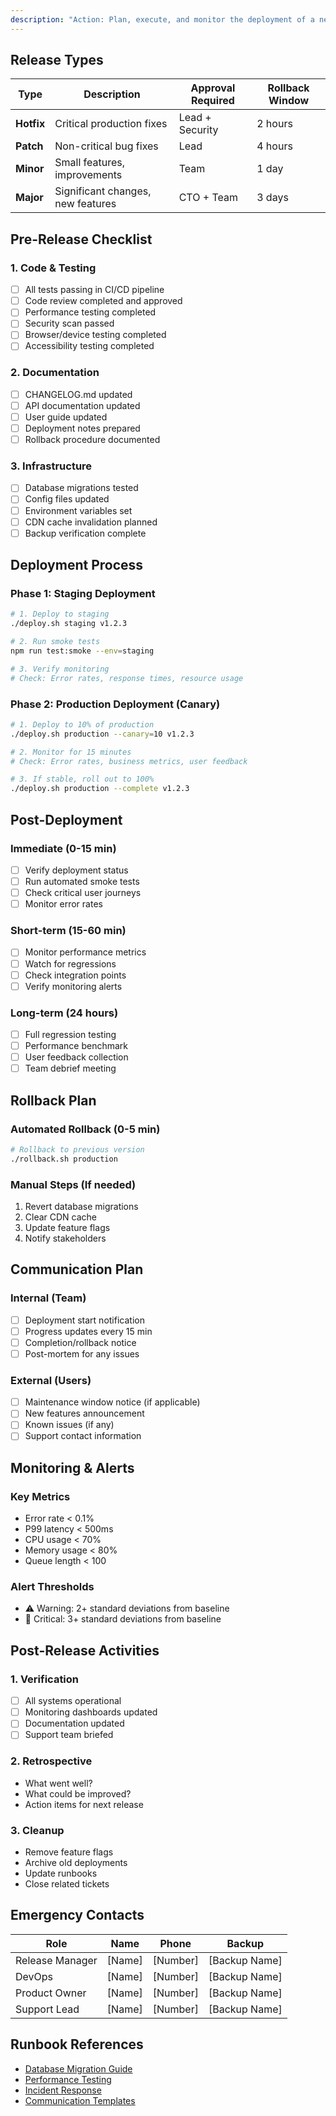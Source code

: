 ```yaml
---
description: "Action: Plan, execute, and monitor the deployment of a new release to production with zero downtime."
---
```

## Release Types

| Type       | Description                          | Approval Required | Rollback Window |
|------------|--------------------------------------|-------------------|------------------|
| **Hotfix** | Critical production fixes            | Lead + Security   | 2 hours          |
| **Patch**  | Non-critical bug fixes               | Lead              | 4 hours          |
| **Minor**  | Small features, improvements        | Team              | 1 day            |
| **Major**  | Significant changes, new features    | CTO + Team        | 3 days           |

## Pre-Release Checklist

### 1. Code & Testing
- [ ] All tests passing in CI/CD pipeline
- [ ] Code review completed and approved
- [ ] Performance testing completed
- [ ] Security scan passed
- [ ] Browser/device testing completed
- [ ] Accessibility testing completed

### 2. Documentation
- [ ] CHANGELOG.md updated
- [ ] API documentation updated
- [ ] User guide updated
- [ ] Deployment notes prepared
- [ ] Rollback procedure documented

### 3. Infrastructure
- [ ] Database migrations tested
- [ ] Config files updated
- [ ] Environment variables set
- [ ] CDN cache invalidation planned
- [ ] Backup verification complete

## Deployment Process

### Phase 1: Staging Deployment
```bash
# 1. Deploy to staging
./deploy.sh staging v1.2.3

# 2. Run smoke tests
npm run test:smoke --env=staging

# 3. Verify monitoring
# Check: Error rates, response times, resource usage
```

### Phase 2: Production Deployment (Canary)
```bash
# 1. Deploy to 10% of production
./deploy.sh production --canary=10 v1.2.3

# 2. Monitor for 15 minutes
# Check: Error rates, business metrics, user feedback

# 3. If stable, roll out to 100%
./deploy.sh production --complete v1.2.3
```

## Post-Deployment

### Immediate (0-15 min)
- [ ] Verify deployment status
- [ ] Run automated smoke tests
- [ ] Check critical user journeys
- [ ] Monitor error rates

### Short-term (15-60 min)
- [ ] Monitor performance metrics
- [ ] Watch for regressions
- [ ] Check integration points
- [ ] Verify monitoring alerts

### Long-term (24 hours)
- [ ] Full regression testing
- [ ] Performance benchmark
- [ ] User feedback collection
- [ ] Team debrief meeting

## Rollback Plan

### Automated Rollback (0-5 min)
```bash
# Rollback to previous version
./rollback.sh production
```

### Manual Steps (If needed)
1. Revert database migrations
2. Clear CDN cache
3. Update feature flags
4. Notify stakeholders

## Communication Plan

### Internal (Team)
- [ ] Deployment start notification
- [ ] Progress updates every 15 min
- [ ] Completion/rollback notice
- [ ] Post-mortem for any issues

### External (Users)
- [ ] Maintenance window notice (if applicable)
- [ ] New features announcement
- [ ] Known issues (if any)
- [ ] Support contact information

## Monitoring & Alerts

### Key Metrics
- Error rate < 0.1%
- P99 latency < 500ms
- CPU usage < 70%
- Memory usage < 80%
- Queue length < 100

### Alert Thresholds
- ⚠️ Warning: 2+ standard deviations from baseline
- 🔴 Critical: 3+ standard deviations from baseline

## Post-Release Activities

### 1. Verification
- [ ] All systems operational
- [ ] Monitoring dashboards updated
- [ ] Documentation updated
- [ ] Support team briefed

### 2. Retrospective
- What went well?
- What could be improved?
- Action items for next release

### 3. Cleanup
- Remove feature flags
- Archive old deployments
- Update runbooks
- Close related tickets

## Emergency Contacts

| Role              | Name           | Phone       | Backup        |
|-------------------|----------------|-------------|---------------|
| Release Manager   | [Name]         | [Number]    | [Backup Name] |
| DevOps            | [Name]         | [Number]    | [Backup Name] |
| Product Owner     | [Name]         | [Number]    | [Backup Name] |
| Support Lead      | [Name]         | [Number]    | [Backup Name] |

## Runbook References
- [Database Migration Guide](#)
- [Performance Testing](#)
- [Incident Response](#)
- [Communication Templates](#)
